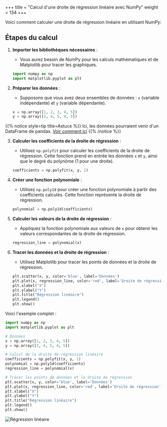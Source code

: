 +++
title = "Calcul d'une droite de régression linéaire avec NumPy"
weight = 134
+++


Voici comment calculer une droite de régression linéaire en utilisant NumPy:

## Étapes du calcul

1. **Importer les bibliothèques nécessaires** :
   - Vous aurez besoin de NumPy pour les calculs mathématiques et de Matplotlib pour tracer les graphiques.

   ```python
   import numpy as np
   import matplotlib.pyplot as plt
   ```

2. **Préparer les données** :
   - Supposons que vous avez deux ensembles de données : `x` (variable indépendante) et `y` (variable dépendante).

   ```python
   x = np.array([1, 2, 3, 4, 5])
   y = np.array([2, 4, 5, 4, 5])
   ```

{{% notice style=tip title=Astuce %}}
Ici, les données pourraient venir d'un DataFrame de pandas. [Voir comment ici](http://localhost:1313/semaine13/numpy/#conversion-dun-dataframe-en-tableau-numpy)
{{% /notice %}}

3. **Calculer les coefficients de la droite de régression** :
   - Utilisez `np.polyfit` pour calculer les coefficients de la droite de régression. Cette fonction prend en entrée les données `x` et `y`, ainsi que le degré du polynôme (1 pour une droite).

   ```python
   coefficients = np.polyfit(x, y, 1)
   ```

4. **Créer une fonction polynomiale** :
   - Utilisez `np.poly1d` pour créer une fonction polynomiale à partir des coefficients calculés. Cette fonction représente la droite de régression.

   ```python
   polynomial = np.poly1d(coefficients)
   ```

5. **Calculer les valeurs de la droite de régression** :
   - Appliquez la fonction polynomiale aux valeurs de `x` pour obtenir les valeurs correspondantes de la droite de régression.

   ```python
   regression_line = polynomial(x)
   ```

6. **Tracer les données et la droite de régression** :
   - Utilisez Matplotlib pour tracer les points de données et la droite de régression.

   ```python
   plt.scatter(x, y, color='blue', label='Données')
   plt.plot(x, regression_line, color='red', label='Droite de régression')
   plt.xlabel("X")
   plt.ylabel("Y")
   plt.title("Régression linéaire")
   plt.legend()
   plt.show()
   ```

Voici l'exemple complet :

```python
import numpy as np
import matplotlib.pyplot as plt

# Données
x = np.array([1, 2, 3, 4, 5])
y = np.array([2, 4, 5, 4, 5])

# Calcul de la droite de régression linéaire
coefficients = np.polyfit(x, y, 1)
polynomial = np.poly1d(coefficients)
regression_line = polynomial(x)

# Tracer les points de données et la droite de régression
plt.scatter(x, y, color='blue', label='Données')
plt.plot(x, regression_line, color='red', label='Droite de régression')
plt.xlabel("X")
plt.ylabel("Y")
plt.title("Régression linéaire")
plt.legend()
plt.show()
```

![Régression linéaire](../regression.png?width=40vw)
